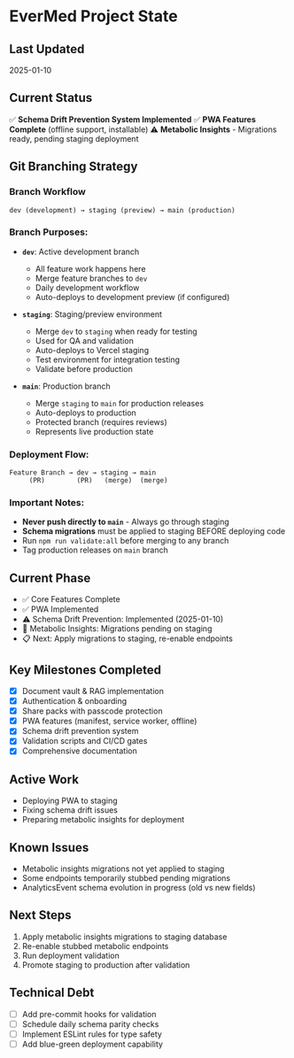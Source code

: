 # EverMed Project State

## Last Updated
2025-01-10

## Current Status
✅ **Schema Drift Prevention System Implemented**
✅ **PWA Features Complete** (offline support, installable)
⚠️ **Metabolic Insights** - Migrations ready, pending staging deployment

## Git Branching Strategy

### Branch Workflow
```
dev (development) → staging (preview) → main (production)
```

### Branch Purposes:
- **`dev`**: Active development branch
  - All feature work happens here
  - Merge feature branches to `dev`
  - Daily development workflow
  - Auto-deploys to development preview (if configured)

- **`staging`**: Staging/preview environment
  - Merge `dev` to `staging` when ready for testing
  - Used for QA and validation
  - Auto-deploys to Vercel staging
  - Test environment for integration testing
  - Validate before production

- **`main`**: Production branch
  - Merge `staging` to `main` for production releases
  - Auto-deploys to production
  - Protected branch (requires reviews)
  - Represents live production state

### Deployment Flow:
```
Feature Branch → dev → staging → main
     (PR)        (PR)   (merge)  (merge)
```

### Important Notes:
- **Never push directly to `main`** - Always go through staging
- **Schema migrations** must be applied to staging BEFORE deploying code
- Run `npm run validate:all` before merging to any branch
- Tag production releases on `main` branch

## Current Phase
- ✅ Core Features Complete
- ✅ PWA Implemented
- ⚠️ Schema Drift Prevention: Implemented (2025-01-10)
- 🔄 Metabolic Insights: Migrations pending on staging
- 📋 Next: Apply migrations to staging, re-enable endpoints

## Key Milestones Completed
- [x] Document vault & RAG implementation
- [x] Authentication & onboarding
- [x] Share packs with passcode protection
- [x] PWA features (manifest, service worker, offline)
- [x] Schema drift prevention system
- [x] Validation scripts and CI/CD gates
- [x] Comprehensive documentation

## Active Work
- Deploying PWA to staging
- Fixing schema drift issues
- Preparing metabolic insights for deployment

## Known Issues
- Metabolic insights migrations not yet applied to staging
- Some endpoints temporarily stubbed pending migrations
- AnalyticsEvent schema evolution in progress (old vs new fields)

## Next Steps
1. Apply metabolic insights migrations to staging database
2. Re-enable stubbed metabolic endpoints
3. Run deployment validation
4. Promote staging to production after validation

## Technical Debt
- [ ] Add pre-commit hooks for validation
- [ ] Schedule daily schema parity checks
- [ ] Implement ESLint rules for type safety
- [ ] Add blue-green deployment capability

